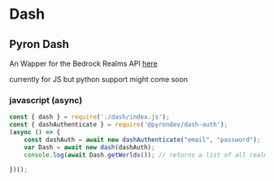 # Dash
## Pyron Dash

An Wapper for the Bedrock Realms API [here](https://www.postman.com/LucienHH/workspace/bedrock-realms)

currently for JS but python support might come soon

### javascript (async)

```js
const { dash } = require('./dash/index.js');
const { dashAuthenticate } = require('@pyrondev/dash-auth');
(async () => {
	const dashAuth = await new dashAuthenticate("email", "password");
	var Dash = await new dash(dashAuth);
	console.log(await Dash.getWorlds()); // returns a list of all realms that the account owns or has joined

})();
```
